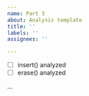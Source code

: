 ```yaml
---
name: Part 3
about: Analysis template
title: ''
labels: ''
assignees: ''

---
```


- [ ] insert() analyzed
- [ ] erase() analyzed

...

